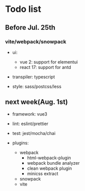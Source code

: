 # Todo list

## Before Jul. 25th

### vite/webpack/snowpack

- ui: 
  - vue 2: support for elementui
  - react 17: support for antd  

- transpiler: typescript

- style: sass/postcss/less
    
## next week(Aug. 1st)

- framework: vue3
    
- lint: eslint/prettier
    
- test: jest/mocha/chai

- plugins:
  - webpack
    - html-webpack-plugin
    - webpack bundle analyzer
    - clean webpack plugin
    - minicss extract
  - snowpack
  - vite
